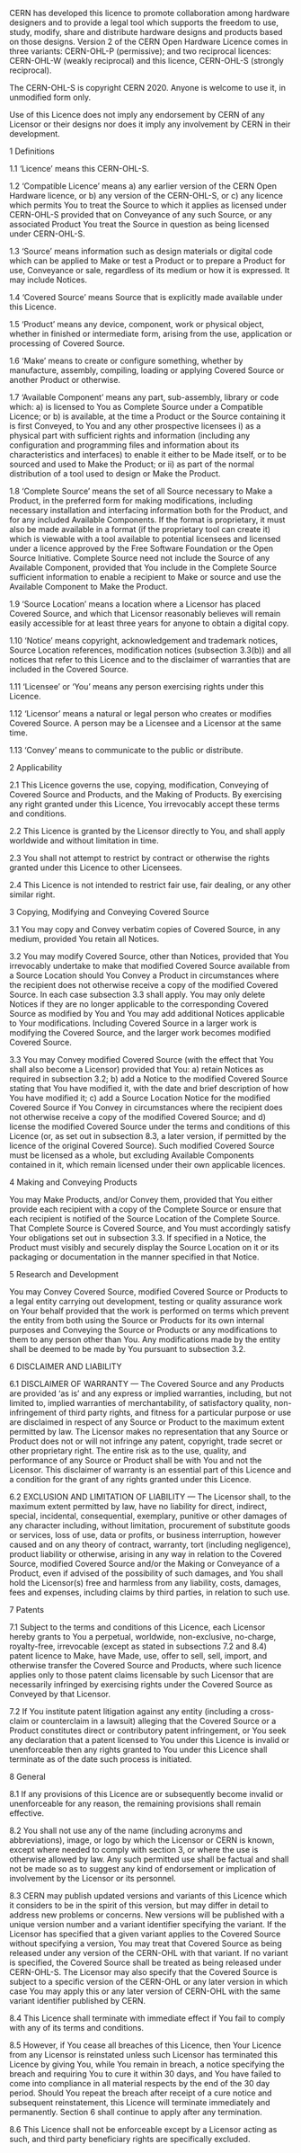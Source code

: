 CERN has developed this licence to promote collaboration among hardware designers and to provide a legal tool which supports the freedom to use, study, modify, share and distribute hardware designs and products based on those designs. Version 2 of the CERN Open Hardware Licence comes in three variants: CERN-OHL-P (permissive); and two reciprocal licences: CERN-OHL-W (weakly reciprocal) and this licence, CERN-OHL-S (strongly reciprocal).

The CERN-OHL-S is copyright CERN 2020. Anyone is welcome to use it, in unmodified form only.

Use of this Licence does not imply any endorsement by CERN of any Licensor or their designs nor does it imply any involvement by CERN in their development.

1 Definitions

1.1 ‘Licence’ means this CERN-OHL-S.

1.2 ‘Compatible Licence’ means a) any earlier version of the CERN Open Hardware licence, or b) any version of the CERN-OHL-S, or c) any licence which permits You to treat the Source to which it applies as licensed under CERN-OHL-S provided that on Conveyance of any such Source, or any associated Product You treat the Source in question as being licensed under CERN-OHL-S.

1.3 ‘Source’ means information such as design materials or digital code which can be applied to Make or test a Product or to prepare a Product for use, Conveyance or sale, regardless of its medium or how it is expressed. It may include Notices.

1.4 ‘Covered Source’ means Source that is explicitly made available under this Licence.

1.5 ‘Product’ means any device, component, work or physical object, whether in finished or intermediate form, arising from the use, application or processing of Covered Source.

1.6 ‘Make’ means to create or configure something, whether by manufacture, assembly, compiling, loading or applying Covered Source or another Product or otherwise.

1.7 ‘Available Component’ means any part, sub-assembly, library or code which: a) is licensed to You as Complete Source under a Compatible Licence; or b) is available, at the time a Product or the Source containing it is first Conveyed, to You and any other prospective licensees i) as a physical part with sufficient rights and information (including any configuration and programming files and information about its characteristics and interfaces) to enable it either to be Made itself, or to be sourced and used to Make the Product; or ii) as part of the normal distribution of a tool used to design or Make the Product.

1.8 ‘Complete Source’ means the set of all Source necessary to Make a Product, in the preferred form for making modifications, including necessary installation and interfacing information both for the Product, and for any included Available Components. If the format is proprietary, it must also be made available in a format (if the proprietary tool can create it) which is viewable with a tool available to potential licensees and licensed under a licence approved by the Free Software Foundation or the Open Source Initiative. Complete Source need not include the Source of any Available Component, provided that You include in the Complete Source sufficient information to enable a recipient to Make or source and use the Available Component to Make the Product.

1.9 ‘Source Location’ means a location where a Licensor has placed Covered Source, and which that Licensor reasonably believes will remain easily accessible for at least three years for anyone to obtain a digital copy.

1.10 ‘Notice’ means copyright, acknowledgement and trademark notices, Source Location references, modification notices (subsection 3.3(b)) and all notices that refer to this Licence and to the disclaimer of warranties that are included in the Covered Source.

1.11 ‘Licensee’ or ‘You’ means any person exercising rights under this Licence.

1.12 ‘Licensor’ means a natural or legal person who creates or modifies Covered Source. A person may be a Licensee and a Licensor at the same time.

1.13 ‘Convey’ means to communicate to the public or distribute.

2 Applicability

2.1 This Licence governs the use, copying, modification, Conveying of Covered Source and Products, and the Making of Products. By exercising any right granted under this Licence, You irrevocably accept these terms and conditions.

2.2 This Licence is granted by the Licensor directly to You, and shall apply worldwide and without limitation in time.

2.3 You shall not attempt to restrict by contract or otherwise the rights granted under this Licence to other Licensees.

2.4 This Licence is not intended to restrict fair use, fair dealing, or any other similar right.

3 Copying, Modifying and Conveying Covered Source

3.1 You may copy and Convey verbatim copies of Covered Source, in any medium, provided You retain all Notices.

3.2 You may modify Covered Source, other than Notices, provided that You irrevocably undertake to make that modified Covered Source available from a Source Location should You Convey a Product in circumstances where the recipient does not otherwise receive a copy of the modified Covered Source. In each case subsection 3.3 shall apply. You may only delete Notices if they are no longer applicable to the corresponding Covered Source as modified by You and You may add additional Notices applicable to Your modifications. Including Covered Source in a larger work is modifying the Covered Source, and the larger work becomes modified Covered Source.

3.3 You may Convey modified Covered Source (with the effect that You shall also become a Licensor) provided that You: a) retain Notices as required in subsection 3.2; b) add a Notice to the modified Covered Source stating that You have modified it, with the date and brief description of how You have modified it; c) add a Source Location Notice for the modified Covered Source if You Convey in circumstances where the recipient does not otherwise receive a copy of the modified Covered Source; and d) license the modified Covered Source under the terms and conditions of this Licence (or, as set out in subsection 8.3, a later version, if permitted by the licence of the original Covered Source). Such modified Covered Source must be licensed as a whole, but excluding Available Components contained in it, which remain licensed under their own applicable licences.

4 Making and Conveying Products

You may Make Products, and/or Convey them, provided that You either provide each recipient with a copy of the Complete Source or ensure that each recipient is notified of the Source Location of the Complete Source. That Complete Source is Covered Source, and You must accordingly satisfy Your obligations set out in subsection 3.3. If specified in a Notice, the Product must visibly and securely display the Source Location on it or its packaging or documentation in the manner specified in that Notice.

5 Research and Development

You may Convey Covered Source, modified Covered Source or Products to a legal entity carrying out development, testing or quality assurance work on Your behalf provided that the work is performed on terms which prevent the entity from both using the Source or Products for its own internal purposes and Conveying the Source or Products or any modifications to them to any person other than You. Any modifications made by the entity shall be deemed to be made by You pursuant to subsection 3.2.

6 DISCLAIMER AND LIABILITY

6.1 DISCLAIMER OF WARRANTY — The Covered Source and any Products are provided ‘as is’ and any express or implied warranties, including, but not limited to, implied warranties of merchantability, of satisfactory quality, non-infringement of third party rights, and fitness for a particular purpose or use are disclaimed in respect of any Source or Product to the maximum extent permitted by law. The Licensor makes no representation that any Source or Product does not or will not infringe any patent, copyright, trade secret or other proprietary right. The entire risk as to the use, quality, and performance of any Source or Product shall be with You and not the Licensor. This disclaimer of warranty is an essential part of this Licence and a condition for the grant of any rights granted under this Licence.

6.2 EXCLUSION AND LIMITATION OF LIABILITY — The Licensor shall, to the maximum extent permitted by law, have no liability for direct, indirect, special, incidental, consequential, exemplary, punitive or other damages of any character including, without limitation, procurement of substitute goods or services, loss of use, data or profits, or business interruption, however caused and on any theory of contract, warranty, tort (including negligence), product liability or otherwise, arising in any way in relation to the Covered Source, modified Covered Source and/or the Making or Conveyance of a Product, even if advised of the possibility of such damages, and You shall hold the Licensor(s) free and harmless from any liability, costs, damages, fees and expenses, including claims by third parties, in relation to such use.

7 Patents

7.1 Subject to the terms and conditions of this Licence, each Licensor hereby grants to You a perpetual, worldwide, non-exclusive, no-charge, royalty-free, irrevocable (except as stated in subsections 7.2 and 8.4) patent licence to Make, have Made, use, offer to sell, sell, import, and otherwise transfer the Covered Source and Products, where such licence applies only to those patent claims licensable by such Licensor that are necessarily infringed by exercising rights under the Covered Source as Conveyed by that Licensor.

7.2 If You institute patent litigation against any entity (including a cross-claim or counterclaim in a lawsuit) alleging that the Covered Source or a Product constitutes direct or contributory patent infringement, or You seek any declaration that a patent licensed to You under this Licence is invalid or unenforceable then any rights granted to You under this Licence shall terminate as of the date such process is initiated.

8 General

8.1 If any provisions of this Licence are or subsequently become invalid or unenforceable for any reason, the remaining provisions shall remain effective.

8.2 You shall not use any of the name (including acronyms and abbreviations), image, or logo by which the Licensor or CERN is known, except where needed to comply with section 3, or where the use is otherwise allowed by law. Any such permitted use shall be factual and shall not be made so as to suggest any kind of endorsement or implication of involvement by the Licensor or its personnel.

8.3 CERN may publish updated versions and variants of this Licence which it considers to be in the spirit of this version, but may differ in detail to address new problems or concerns. New versions will be published with a unique version number and a variant identifier specifying the variant. If the Licensor has specified that a given variant applies to the Covered Source without specifying a version, You may treat that Covered Source as being released under any version of the CERN-OHL with that variant. If no variant is specified, the Covered Source shall be treated as being released under CERN-OHL-S. The Licensor may also specify that the Covered Source is subject to a specific version of the CERN-OHL or any later version in which case You may apply this or any later version of CERN-OHL with the same variant identifier published by CERN.

8.4 This Licence shall terminate with immediate effect if You fail to comply with any of its terms and conditions.

8.5 However, if You cease all breaches of this Licence, then Your Licence from any Licensor is reinstated unless such Licensor has terminated this Licence by giving You, while You remain in breach, a notice specifying the breach and requiring You to cure it within 30 days, and You have failed to come into compliance in all material respects by the end of the 30 day period. Should You repeat the breach after receipt of a cure notice and subsequent reinstatement, this Licence will terminate immediately and permanently. Section 6 shall continue to apply after any termination.

8.6 This Licence shall not be enforceable except by a Licensor acting as such, and third party beneficiary rights are specifically excluded.
